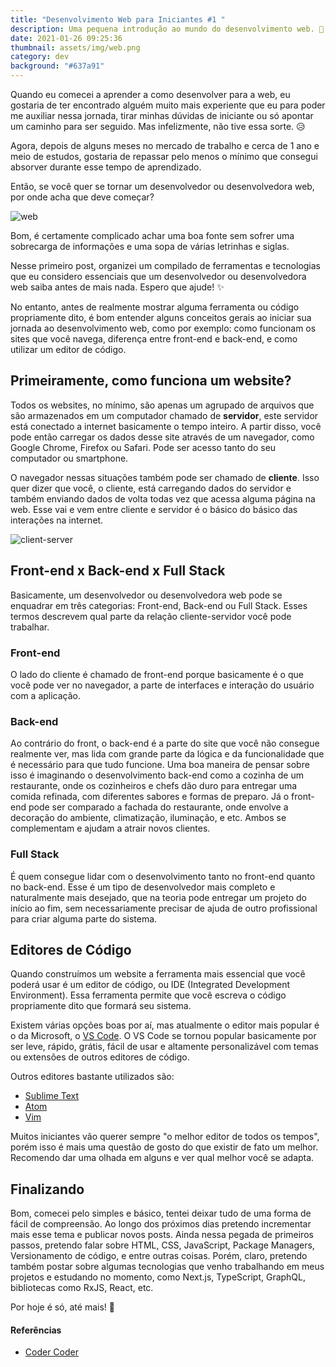 ```yaml
---
title: "Desenvolvimento Web para Iniciantes #1 "
description: Uma pequena introdução ao mundo do desenvolvimento web. 🚀
date: 2021-01-26 09:25:36
thumbnail: assets/img/web.png
category: dev
background: "#637a91"
---
```

Quando eu comecei a aprender a como desenvolver para a web, eu gostaria de ter encontrado alguém muito mais experiente que eu para poder me auxiliar nessa jornada, tirar minhas dúvidas de iniciante ou só apontar um caminho para ser seguido. Mas infelizmente, não tive essa sorte. 😥

Agora, depois de alguns meses no mercado de trabalho e cerca de 1 ano e meio de estudos, gostaria de repassar pelo menos o mínimo que consegui absorver durante esse tempo de aprendizado.

Então, se você quer se tornar um desenvolvedor ou desenvolvedora web, por onde acha que deve começar? 

![web](https://res.cloudinary.com/ddi5agea1/image/upload/v1611672227/Blog%20Assets/web1_cygzgd.gif)

Bom, é certamente complicado achar uma boa fonte sem sofrer uma sobrecarga de informações e uma sopa de várias letrinhas e siglas.

Nesse primeiro post, organizei um compilado de ferramentas e tecnologias que eu considero essenciais que um desenvolvedor ou desenvolvedora web saiba antes de mais nada. Espero que ajude! ✨

No entanto, antes de realmente mostrar alguma ferramenta ou código propriamente dito, é bom entender alguns conceitos gerais ao iniciar sua jornada ao desenvolvimento web, como por exemplo: como funcionam os sites que você navega, diferença entre front-end e back-end, e como utilizar um editor de código.


## Primeiramente, como funciona um website?
Todos os websites, no mínimo, são apenas um agrupado de arquivos que são armazenados em um computador chamado de **servidor**, este servidor está conectado a internet basicamente o tempo inteiro. A partir disso, você pode então carregar os dados desse site através de um navegador, como Google Chrome, Firefox ou Safari. Pode ser acesso tanto do seu computador ou smartphone.

O navegador nessas situações também pode ser chamado de **cliente**. Isso quer dizer que você, o cliente, está carregando dados do servidor e também enviando dados de volta todas vez que acessa alguma página na web. Esse vai e vem entre cliente e servidor é o básico do básico das interações na internet.

![client-server](https://res.cloudinary.com/ddi5agea1/image/upload/v1611674447/Blog%20Assets/client-server-2_cjbfhr.gif)

## Front-end x Back-end x Full Stack
Basicamente, um desenvolvedor ou desenvolvedora web pode se enquadrar em três categorias: Front-end, Back-end ou Full Stack. Esses termos descrevem qual parte da relação cliente-servidor você pode trabalhar.

### Front-end
O lado do cliente é chamado de front-end porque basicamente é o que você pode ver no navegador, a parte de interfaces e interação do usuário com a aplicação.

### Back-end
Ao contrário do front, o back-end é a parte do site que você não consegue realmente ver, mas lida com grande parte da lógica e da funcionalidade que é necessário para que tudo funcione. Uma boa maneira de pensar sobre isso é imaginando o desenvolvimento back-end como a cozinha de um restaurante, onde os cozinheiros e chefs dão duro para entregar uma comida refinada, com diferentes sabores e formas de preparo. Já o front-end pode ser comparado a fachada do restaurante, onde envolve a decoração do ambiente, climatização, iluminação, e etc. Ambos se complementam e ajudam a atrair novos clientes.

### Full Stack
É quem consegue lidar com o desenvolvimento tanto no front-end quanto no back-end.
Esse é um tipo de desenvolvedor mais completo e naturalmente mais desejado, que na teoria pode entregar um projeto do início ao fim, sem necessariamente precisar de ajuda de outro profissional para criar alguma parte do sistema.

## Editores de Código
Quando construímos um website a ferramenta mais essencial que você poderá usar é um editor de código, ou IDE (Integrated Development Environment). Essa ferramenta permite que você escreva o código propriamente dito que formará seu sistema. 

Existem várias opções boas por aí, mas atualmente o editor mais popular é o da Microsoft, o [VS Code](https://code.visualstudio.com/). O VS Code se tornou popular basicamente por ser leve, rápido, grátis, fácil de usar e altamente personalizável com temas ou extensões de outros editores de código.

Outros editores bastante utilizados são:
- [Sublime Text](https://www.sublimetext.com/)
- [Atom](https://atom.io/)
- [Vim](https://www.vim.org/)

Muitos iniciantes vão querer sempre "o melhor editor de todos os tempos", porém isso é mais uma questão de gosto do que existir de fato um melhor. Recomendo dar uma olhada em alguns e ver qual melhor você se adapta.

## Finalizando
Bom, comecei pelo simples e básico, tentei deixar tudo de uma forma de fácil de compreensão. Ao longo dos próximos dias pretendo incrementar mais esse tema e publicar novos posts. Ainda nessa pegada de primeiros passos, pretendo falar sobre HTML, CSS, JavaScript, Package Managers, Versionamento de código, e entre outras coisas. Porém, claro, pretendo também postar sobre algumas tecnologias que venho trabalhando em meus projetos e estudando no momento, como Next.js, TypeScript, GraphQL, bibliotecas como RxJS, React, etc.

Por hoje é só, até mais! 👋

#### Referências
- [Coder Coder](https://www.youtube.com/watch?v=ysEN5RaKOlA&t=183s)
